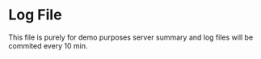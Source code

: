 # Log File
This file is purely for demo purposes server summary and log files will be commited every 10 min.
